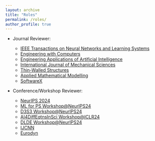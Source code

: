 ```yaml
---
layout: archive
title: "Roles"
permalink: /roles/
author_profile: true
---
```

- Journal Reviewer:
 
  - [IEEE Transactions on Neural Networks and Learning Systems](https://cis.ieee.org/publications/t-neural-networks-and-learning-systems)
  - [Engineering with Computers](https://www.springer.com/journal/366)
  - [Engineering Applications of Artificial Intelligence](https://www.sciencedirect.com/journal/engineering-applications-of-artificial-intelligence)
  - [International Journal of Mechanical Sciences](https://www.sciencedirect.com/journal/international-journal-of-mechanical-sciences)
  - [Thin-Walled Structures](https://www.sciencedirect.com/journal/thin-walled-structures)
  - [Applied Mathematical Modelling](https://www.sciencedirect.com/journal/applied-mathematical-modelling)
  - [SoftwareX](https://www.sciencedirect.com/journal/softwarex)

- Conference/Workshop Reviewer:
  
  - [NeurIPS 2024](https://neurips.cc/)
  - [ML for PS  Workshop@NeurIPS24](https://ml4physicalsciences.github.io/2024/)
  - [D3S3 Workshop@NeurIPS24](https://d3s3workshop.github.io/)
  - [AI4DiffEqtnsInSci Workshop@ICLR24](https://openreview.net/group?id=ICLR.cc/2024/Workshop/AI4DiffEqtnsInSci/Reviewers&referrer=%5BHomepage%5D(%2F))
  - [DLDE Workshop@NeurIPS24](https://openreview.net/group?id=NeurIPS.cc/2023/Workshop/DLDE#tab-your-consoles)
  - [IJCNN](https://2023.ijcnn.org)
  - [Eurodyn](https://eurodyn2023.dryfta.com)
